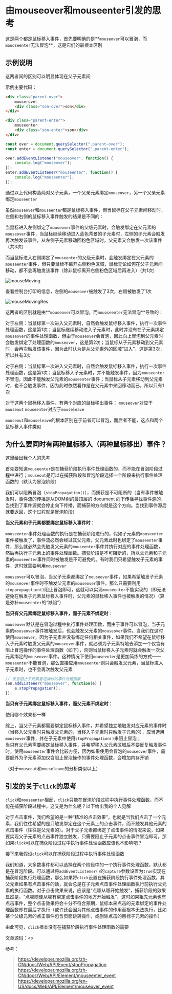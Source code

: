 # 由mouseover和mouseenter引发的思考

这是两个都是鼠标移入事件，首先要明确的是**`mouseover`可以冒泡，而`mouoseenter`无法冒泡**，这是它们的最根本区别

## 示例说明

这两者间的区别可以明显体现在父子元素间

示例主要代码：

```html
<div class="parent-over">
    mouserover
    <div class="son-over">son</div>
</div>

<div class="parent-enter">
    mouseenter
    <div class="son-enter">son</div>
</div>
```

```js
const over = document.querySelector(".parent-over");
const enter = document.querySelector(".parent-enter");

over.addEventListener("mouseover", function() {
    console.log("mouseover");
});
enter.addEventListener("mouseenter", function() {
    console.log("mouseenter");
});
```

通过以上代码构造两对父子元素，一个父亲元素绑定`mouseover`，另一个父亲元素绑定`mouseenter`

虽然`mouseover`和`mouseenter`都是鼠标移入事件，但当鼠标在父子元素间移动时，左侧和右侧的鼠标移入事件触发的结果是不同的：

当鼠标进入左侧绑定了`mouseover`事件的父级元素时，会触发绑定在父元素的`mouseover`事件，当鼠标继续移动进入蓝色背景的子元素时，左侧的子元素会触发再次触发该事件，从左侧子元素移动回粉色区域时，父元素又会触发一次该事件（共3次）

而当鼠标进入右侧绑定了`mouseenter`的父级元素时，会触发绑定在父元素的`mouseenter`事件，但只要鼠标不离开右侧粉色区域，鼠标无论如何在父子元素间移动，都不会再触发该事件（除非鼠标离开右侧粉色区域后再进入）（共1次）

![mouseMoving](img/mouseMoving.png)

查看控制台打印的信息，左侧的`mouseover`被触发了3次，右侧被触发了1次

![mouseMovingRes](img/mouseMovingRes.png)

这两者的区别就是由**`mouseover`可以冒泡，而`mouoseenter`无法冒泡**导致的：

对于左侧：当鼠标第一次进入父元素时，自然会触发鼠标移入事件，执行一次事件处理函数，这是第1次；当鼠标继续移动进入子元素时，此时并没有在子元素绑定`mouseover`的事件处理函数，但由于`mouseover`会冒泡，因此向上冒泡到父元素时会触发绑定了处理函数的`mouseover`，这是第2次；当鼠标从子元素移动到父元素时，会再次触发该事件，因为此时认为是从父元素外的区域“进入”，这是第3次，所以共有3次

对于右侧：当鼠标第一次进入父元素时，自然会触发鼠标移入事件，执行一次事件处理函数，这是第1次；当鼠标移入子元素时，并不能触发事件，因为`mouseenter`不冒泡，因此不能触发父元素的`mouseenter`事件；当鼠标从子元素移动到父元素时，也不会触发事件，因为此时依然看作是在父元素中来回移动而已，所以只有1次

对于这两个鼠标移入事件，有两个对应的鼠标移出事件：
`mouseover`对应于`mouseout`
`mouseenter`对应于`mouseleave`

`mouseout`和`mouseleave`的根本区别在于前者可以冒泡，而后者不能，这点和两个鼠标移入事件类似

## 为什么要同时有两种鼠标移入（两种鼠标移出）事件？

这里给出我个人的思考

首先要知道`mouseenter`是在捕获阶段执行事件处理函数的，而不能在冒泡阶段过程中进行；`mouseout`是可以在捕获阶段和冒泡阶段选择一个阶段来执行事件处理函数的（默认为冒泡阶段）

我们可以阻断冒泡（`stopPropagation()`），而捕获是不可阻断的（当有事件被触发时，事件流的传播是从DOM树的最顶层的 document 向下传播寻找事件源的，当找到了事件源就会停止向下传播，而捕获的方向就是这个方向。当找到事件源后就要返回，这个过程就是冒泡阶段）

**当父元素和子元素都要绑定鼠标移入事件时**：

`mouseenter`事件处理函数的执行是在捕获阶段进行的，假如子元素的`mouseenter`事件被触发了，事件流必然会经过其父元素，父元素此时也绑定了`mouseenter`事件，那么就必然会先触发父元素的`mouseenter`事件并执行对应的事件处理函数，然后再执行子元素上的事件处理函数。捕获阶段是不可阻断的，所以父元素和子元素的`mouseenter`事件同时被触发是不可避免的。有时我们只希望触发子元素的事件，这时就需要利用`mouseover`

`mouseover`可以冒泡，当父子元素都绑定了`mouseover`事件，如果希望触发子元素的`mouseover`事件时不触发父元素的`mouseover`事件，那么只需要利用`stoppropagetion()`阻止冒泡即可，这就可以实现`mouseenter`不能实现的（即无法避免在触发子元素鼠标移入事件时，父元素的鼠标移入事件也被触发的情况）（算是弥补`mouseenter`的“缺陷”）

**当只有父元素绑定鼠标移入事件，而子元素不绑定时**：

`mouseover`默认是在冒泡过程中执行事件处理函数，而由于事件可以冒泡，当子元素的`mouseover`事件被触发后，也会触发父元素的`mouseover`事件。当我们在这时使用`mouseover`，因为子元素并没有绑定任何相关事件，如果我们不希望在鼠标移入子元素时触发父元素的`mouseover`事件，就必须为子元素特地去添加一个仅含有阻止冒泡操作的事件处理函数（如下），否则当鼠标移入子元素时就会触发一次父元素绑定的`mouseover`事件。这种情况下使用`mouseenter`是更加简练的方式——`mouseenter`不能冒泡，那么直接应用`mouseenter`则只会触发父元素，当鼠标进入子元素时，也不会再次触发父元素

```js
// 仅含阻止子元素冒泡操作的事件处理函数
son.addListener("mouseover", function(e) {
    e.stopPropagation();
});
```

**当只有子元素绑定鼠标移入事件，而父元素不绑定时**：

使用哪个效果都一样

综上，当父子元素都需要绑定鼠标移入事件，并希望独立地触发对应元素的事件时（当移入父元素时只触发父元素的，当移入子元素时只触发子元素的），应当选用`mouseover`事件，并在子元素中使用`stopPropagation()`来阻止冒泡；\
当只有父元素需要绑定鼠标移入事件，并希望移入父元素区域后不要反复触发事件时，使用`mouseenter`事件会比较方便，因为如果使用会冒泡的`mouseover`事件，需要额外为子元素添加仅含阻止冒泡操作的事件处理函数，会增加内存开销

（对于`mouseout`和`mouseleave`的分析类似以上）

## 引发的关于`click`的思考

`click`和`mouseenter`相反，`click`只能在冒泡阶段过程中执行事件处理函数，而不能在捕获阶段过程中。这又是为什么呢？以下给出我的个人见解

对于点击事件，我们希望的是一种“精准的点击效果”，也就是当我们点击了一个元素，我们往往希望的是只触发绑定在这个元素上的点击事件，而不触发其他元素的点击事件（往往是父元素的）。对于父子元素都绑定了点击事件的情况来说，如果要实现父子元素的点击事件独立触发，只需要阻止子元素的点击事件冒泡即可。那如果`click`可以在捕获阶段过程中执行事件处理函数应该也不影响吧？

接下来我假设`click`可以在捕获阶段过程中执行事件处理函数

我们知道，大多数事件都可以选择在两个阶段中的一个执行事件处理函数，默认都是在冒泡阶段。可以通过将`addEventListener()`的`capture`参数设置为`true`实现在捕获阶段执行处理函数，那么如果将`click`设置在捕获阶段执行事件处理函数，其父元素如果有点击事件的话，就会总是在子元素点击事件处理函数执行前执行父元素的执行函数。对于点击效果来说，应该是“点哪从哪开始触发”，捕获阶段的效果显然是，“点哪随便从哪有绑定点击事件的地方开始触发”，这时如果祖先元素也有点击事件，整个点击效果将会十分不符合预期，鼠标本来点击的元素绑定的事件处理函数却在最后才执行（或许还会因为其他点击事件的作用而根本无法执行，比如某个父级元素的点击事件包含页面跳转操作，或删除点击的目标子元素的操作）

由此可见，`click`根本没有在捕获阶段执行事件处理函数的需要

文章源码：<>

参考：
><https://developer.mozilla.org/zh-CN/docs/Web/API/Event/stopPropagation>\
><https://developer.mozilla.org/zh-CN/docs/Web/API/Element/mouseenter_event>\
><https://developer.mozilla.org/en-US/docs/Web/API/Element/mouseover_event>
